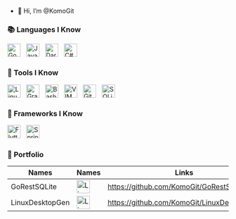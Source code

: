 - 👋 Hi, I’m @KomoGit

### 📚 Languages I Know

<img align="left" alt="GoLang" width="30px" style="padding-right:10px;" src="https://cdn.jsdelivr.net/gh/devicons/devicon/icons/go/go-original.svg"/>
<img align="left" alt="Java" width="30px" style="padding-right:10px;" src="https://cdn.jsdelivr.net/gh/devicons/devicon/icons/java/java-original.svg"/>
<img align="left" alt="Dart" width="30px" style="padding-right:10px;" src="https://cdn.jsdelivr.net/gh/devicons/devicon/icons/dart/dart-original.svg"/>
<img align="left" alt="C#" width="30px" style="padding-right:10px;" src="https://cdn.jsdelivr.net/gh/devicons/devicon/icons/csharp/csharp-original.svg"/>

<br />

#

### 🧰 Tools I Know

<img align="left" alt="Linux" width="30px" style="padding-right:10px;" src="https://cdn.jsdelivr.net/gh/devicons/devicon/icons/linux/linux-original.svg" />
<img align="left" alt="Gradle" width="30px" style="padding-right:10px;" src="https://cdn.jsdelivr.net/gh/devicons/devicon/icons/gradle/gradle-plain.svg" />
<img align="left" alt="Bash" width="30px" style="padding-right:10px;" src="https://cdn.jsdelivr.net/gh/devicons/devicon/icons/bash/bash-original.svg" />
<img align="left" alt="VIM" width="30px" style="padding-right:10px;" src="https://cdn.jsdelivr.net/gh/devicons/devicon/icons/vim/vim-original.svg"/>
<img align="left" alt="Git" width="30px" style="padding-right:10px;" src="https://cdn.jsdelivr.net/gh/devicons/devicon/icons/git/git-original.svg" />
<img align="left" alt="SQLite" width="30px" style="padding-right:10px;" src="https://cdn.jsdelivr.net/gh/devicons/devicon/icons/sqlite/sqlite-original.svg" />

<br />

#

### 🦾 Frameworks I Know

<img align="left" alt="Flutter" width="30px" style="padding-right:10px;" src="https://cdn.jsdelivr.net/gh/devicons/devicon/icons/flutter/flutter-original.svg" />
<img align="left" alt="Spring" width="30px" style="padding-right:10px;" src="https://cdn.jsdelivr.net/gh/devicons/devicon/icons/spring/spring-original.svg"/>
<br />

#

### 💼 Portfolio
| Names | Names | Links |
| ------ | ------ | ------ |
| GoRestSQLite |<img align="left" alt="Linux" width="30px" style="padding-right:10px;" src="https://cdn.jsdelivr.net/gh/devicons/devicon/icons/go/go-original.svg" />| https://github.com/KomoGit/GoRestSQLite|
| LinuxDesktopGen |<img align="left" alt="Linux" width="30px" style="padding-right:10px;" src="https://cdn.jsdelivr.net/gh/devicons/devicon/icons/go/go-original.svg" />| https://github.com/KomoGit/LinuxDesktopGen|
#

<!---
KomoGit/KomoGit is a ✨ special ✨ repository because its `README.md` (this file) appears on your GitHub profile.
You can click the Preview link to take a look at your changes.
--->
